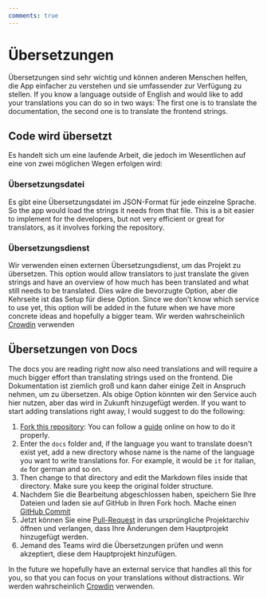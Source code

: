 ```yaml
---
comments: true
---
```


# Übersetzungen
Übersetzungen sind sehr wichtig und können anderen Menschen helfen, die App einfacher zu verstehen und sie umfassender zur Verfügung zu stellen. If you know a language outside of English and would like to add your translations you can do so in two ways: The first one is to translate the documentation, the second one is to translate the frontend strings.


## Code wird übersetzt
Es handelt sich um eine laufende Arbeit, die jedoch im Wesentlichen auf eine von zwei möglichen Wegen erfolgen wird:

### Übersetzungsdatei
Es gibt eine Übersetzungsdatei im JSON-Format für jede einzelne Sprache. So the app would load the strings it needs from that file. This is a bit easier to implement for the developers, but not very efficient or great for translators, as it involves forking the repository.

### Übersetzungsdienst
Wir verwenden einen externen Übersetzungsdienst, um das Projekt zu übersetzen. This option would allow translators to just translate the given strings and have an overview of how much has been translated and what still needs to be translated. Dies wäre die bevorzugte Option, aber die Kehrseite ist das Setup für diese Option. Since we don't know which service to use yet, this option will be added in the future when we have more concrete ideas and hopefully a bigger team. Wir werden wahrscheinlich [Crowdin](https://crowdin.com/) verwenden

## Übersetzungen von Docs
The docs you are reading right now also need translations and will require a much bigger effort than translating strings used on the frontend. Die Dokumentation ist ziemlich groß und kann daher einige Zeit in Anspruch nehmen, um zu übersetzen. Als obige Option könnten wir den Service auch hier nutzen, aber das wird in Zukunft hinzugefügt werden. If you want to start adding translations right away, I would suggest to do the following:

1. [Fork this repository](https://github.com/Raspirus/docs/fork): You can follow a [guide](https://docs.github.com/en/get-started/quickstart/fork-a-repo) online on how to do it properly.
2. Enter the `docs` folder and, if the language you want to translate doesn't exist yet, add a new directory whose name is the name of the language you want to write translations for. For example, it would be `it` for italian, `de` for german and so on.
3. Then change to that directory and edit the Markdown files inside that directory. Make sure you keep the original folder structure.
4. Nachdem Sie die Bearbeitung abgeschlossen haben, speichern Sie Ihre Dateien und laden sie auf GitHub in Ihren Fork hoch. Mache einen [GitHub Commit](https://docs.github.com/en/desktop/contributing-and-collaborating-using-github-desktop/making-changes-in-a-branch/committing-and-reviewing-changes-to-your-project)
5. Jetzt können Sie eine [Pull-Request](https://docs.github.com/en/pull-requests/collaborating-with-pull-requests/proposing-changes-to-your-work-with-pull-requests/creating-a-pull-request) in das ursprüngliche Projektarchiv öffnen und verlangen, dass Ihre Änderungen dem Hauptprojekt hinzugefügt werden.
6. Jemand des Teams wird die Übersetzungen prüfen und wenn akzeptiert, diese dem Hauptprojekt hinzufügen.

In the future we hopefully have an external service that handles all this for you, so that you can focus on your translations without distractions. Wir werden wahrscheinlich [Crowdin](https://crowdin.com/) verwenden.